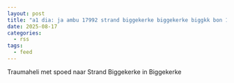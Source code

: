 ```yaml
---
layout: post
title: "a1 dia: ja ambu 17992 strand biggekerke biggekerke biggkk bon 121710"
date: 2025-08-17
categories: 
  - rss
tags: 
  - feed
---
```


Traumaheli met spoed naar Strand Biggekerke in Biggekerke
